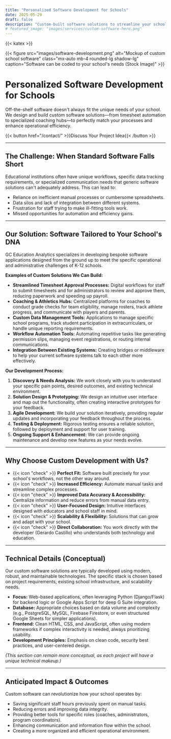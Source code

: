 ```yaml
---
title: "Personalized Software Development for Schools"
date: 2025-05-29
draft: false
description: "Custom-built software solutions to streamline your school's unique administrative processes, coaching tools, and operational workflows."
# featured_image: "images/services/custom-software-hero.png"
---
```


{{< katex >}} <div class="text-center">
  {{< figure src="images/software-development.png" alt="Mockup of custom school software" class="mx-auto mb-4 rounded-lg shadow-lg" caption="Software can be coded to your school's needs (Stock Image)" >}}
  </div>

# Personalized Software Development for Schools

Off-the-shelf software doesn't always fit the unique needs of your school. We design and build custom software solutions—from timesheet automation to specialized coaching hubs—to perfectly match your processes and enhance operational efficiency.

<div class="text-center mt-8 mb-12">
  {{< button href="/contact/" >}}Discuss Your Project Idea{{< /button >}}
</div>

---

## The Challenge: When Standard Software Falls Short

Educational institutions often have unique workflows, specific data tracking requirements, or specialized communication needs that generic software solutions can't adequately address. This can lead to:
* Reliance on inefficient manual processes or cumbersome spreadsheets.
* Data silos and lack of integration between different systems.
* Frustration for staff trying to make ill-fitting tools work.
* Missed opportunities for automation and efficiency gains.

---

## Our Solution: Software Tailored to Your School's DNA

GC Education Analytics specializes in developing bespoke software applications designed from the ground up to meet the specific operational and administrative challenges of K-12 schools.

**Examples of Custom Solutions We Can Build:**

* **Streamlined Timesheet Approval Processes:** Digital workflows for staff to submit timesheets and for administrators to review and approve them, reducing paperwork and speeding up payroll.
* **Coaching & Athletics Hubs:** Centralized platforms for coaches to conduct grade checks for team eligibility, manage rosters, track athlete progress, and communicate with players and parents.
* **Custom Data Management Tools:** Applications to manage specific school programs, track student participation in extracurriculars, or handle unique reporting requirements.
* **Workflow Automation Tools:** Automating repetitive tasks like generating permission slips, managing event registrations, or routing internal communications.
* **Integration Between Existing Systems:** Creating bridges or middleware to help your current software systems talk to each other more effectively.

**Our Development Process:**

1.  **Discovery & Needs Analysis:** We work closely with you to understand your specific pain points, desired outcomes, and existing technical environment.
2.  **Solution Design & Prototyping:** We design an intuitive user interface and map out the functionality, often creating interactive prototypes for your feedback.
3.  **Agile Development:** We build your solution iteratively, providing regular updates and incorporating your feedback throughout the process.
4.  **Testing & Deployment:** Rigorous testing ensures a reliable solution, followed by deployment and support for user training.
5.  **Ongoing Support & Enhancement:** We can provide ongoing maintenance and develop new features as your needs evolve.

---

## Why Choose Custom Development with Us?

-   {{< icon "check" >}} **Perfect Fit:** Software built precisely for your school's workflows, not the other way around.
-   {{< icon "check" >}} **Increased Efficiency:** Automate manual tasks and streamline complex processes.
-   {{< icon "check" >}} **Improved Data Accuracy & Accessibility:** Centralize information and reduce errors from manual data entry.
-   {{< icon "check" >}} **User-Focused Design:** Intuitive interfaces designed with educators and school staff in mind.
-   {{< icon "check" >}} **Scalability & Flexibility:** Solutions that can grow and adapt with your school.
-   {{< icon "check" >}} **Direct Collaboration:** You work directly with the developer (Gerardo Castillo) who understands both technology and education.

---

## Technical Details (Conceptual)

Our custom software solutions are typically developed using modern, robust, and maintainable technologies. The specific stack is chosen based on project requirements, existing school infrastructure, and scalability needs.

* **Focus:** Web-based applications, often leveraging Python (Django/Flask) for backend logic or Google Apps Script for deep G Suite integration.
* **Database:** Appropriate choices based on data volume and complexity (e.g., PostgreSQL, MySQL, Firebase Firestore, or even structured Google Sheets for simpler applications).
* **Frontend:** Clean HTML, CSS, and JavaScript, often using modern frameworks if complex interactivity is needed, always prioritizing usability.
* **Development Principles:** Emphasis on clean code, security best practices, and user-centered design.

*(This section can remain more conceptual, as each project will have a unique technical makeup.)*

---
## Anticipated Impact & Outcomes
Custom software can revolutionize how your school operates by:
-   Saving significant staff hours previously spent on manual tasks.
-   Reducing errors and improving data integrity.
-   Providing better tools for specific roles (coaches, administrators, program coordinators).
-   Enhancing communication and information flow within the school.
-   Creating a more organized and efficient operational environment.
